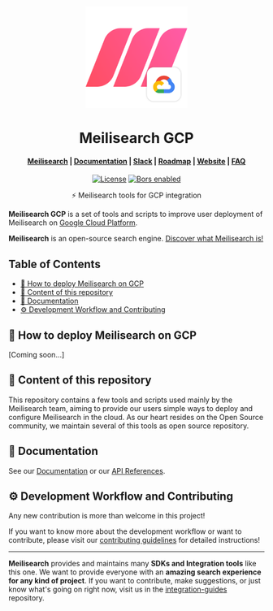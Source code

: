 <p align="center">
  <img src="https://raw.githubusercontent.com/meilisearch/integration-guides/main/assets/logos/meilisearch_gcp.svg" alt="Meilisearch-GCP" width="200" height="200" />
</p>

<h1 align="center">Meilisearch GCP</h1>

<h4 align="center">
  <a href="https://github.com/meilisearch/Meilisearch">Meilisearch</a> |
  <a href="https://docs.meilisearch.com">Documentation</a> |
  <a href="https://slack.meilisearch.com">Slack</a> |
  <a href="https://roadmap.meilisearch.com/tabs/1-under-consideration">Roadmap</a> |
  <a href="https://www.meilisearch.com">Website</a> |
  <a href="https://docs.meilisearch.com/faq">FAQ</a>
</h4>

<p align="center">
  <a href="https://github.com/meilisearch/meilisearch-gcp/blob/main/LICENSE"><img src="https://img.shields.io/badge/license-MIT-informational" alt="License"></a>
  <a href="https://app.bors.tech/repositories/34950"><img src="https://bors.tech/images/badge_small.svg" alt="Bors enabled"></a>
</p>

<p align="center">⚡ Meilisearch tools for GCP integration</p>

**Meilisearch GCP** is a set of tools and scripts to improve user deployment of Meilisearch on [Google Cloud Platform](https://cloud.google.com).

**Meilisearch** is an open-source search engine. [Discover what Meilisearch is!](https://github.com/meilisearch/meilisearch)

## Table of Contents <!-- omit in toc -->

- [🚀 How to deploy Meilisearch on GCP](#-how-to-deploy-meilisearch-on-gcp)
- [🎁 Content of this repository](#-content-of-this-repository)
- [📖 Documentation](#-documentation)
- [⚙️ Development Workflow and Contributing](#️-development-workflow-and-contributing)

## 🚀 How to deploy Meilisearch on GCP

[Coming soon...]

## 🎁 Content of this repository

This repository contains a few tools and scripts used mainly by the Meilisearch team, aiming to provide our users simple ways to deploy and configure Meilisearch in the cloud. As our heart resides on the Open Source community, we maintain several of this tools as open source repository.

## 📖 Documentation

See our [Documentation](https://docs.meilisearch.com/learn/tutorials/getting_started.html) or our [API References](https://docs.meilisearch.com/reference/api/).

## ⚙️ Development Workflow and Contributing

Any new contribution is more than welcome in this project!

If you want to know more about the development workflow or want to contribute, please visit our [contributing guidelines](/CONTRIBUTING.md) for detailed instructions!

<hr>

**Meilisearch** provides and maintains many **SDKs and Integration tools** like this one. We want to provide everyone with an **amazing search experience for any kind of project**. If you want to contribute, make suggestions, or just know what's going on right now, visit us in the [integration-guides](https://github.com/meilisearch/integration-guides) repository.
